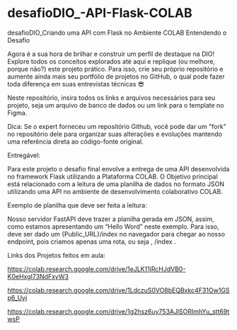 # desafioDIO_-API-Flask-COLAB
desafioDIO_Criando uma API com Flask no Ambiente COLAB
Entendendo o Desafio
 
Agora é a sua hora de brilhar e construir um perfil de destaque na DIO! Explore todos os conceitos explorados até aqui e replique (ou melhore, porque não?) este projeto prático. Para isso, crie seu próprio repositório e aumente ainda mais seu portfólio de projetos no GitHub, o qual pode fazer toda diferença em suas entrevistas técnicas 😎
 
Neste repositório, insira todos os links e arquivos necessários para seu projeto, seja um arquivo de banco de dados ou um link para o template no Figma.
 
Dica: Se o expert forneceu um repositório Github, você pode dar um "fork" no repositório dele para organizar suas alterações e evoluções mantendo uma referência direta ao código-fonte original.
 
Entregável:

Para este projeto o desafio final envolve a entrega de uma API desenvolvida no framework Flask utilizando a Plataforma COLAB. O Objetivo principal está relacionado com a leitura de uma planilha de dados no formato JSON utilizando uma API no ambiente de desenvolvimento colaborativo COLAB.

 

Exemplo de planilha que deve ser feita a leitura:



Nosso servidor FastAPI deve trazer a planilha gerada em JSON, assim, como estamos apresentando um “Hello Word” neste exemplo. Para isso, deve ser dado um {Public_URL}/index no navegador para chegar ao nosso endpoint, pois criamos apenas uma rota, ou seja , /index .



Links dos Projetos feitos em aula:

https://colab.research.google.com/drive/1eJLK11jRcHJdVB0-K0eHxgI73NdFxyW3

https://colab.research.google.com/drive/1LdczuS0VO8bEQBxkc4F31Ow1GSp6_Uyj

https://colab.research.google.com/drive/1g2hsz6uy753AJlSORImhYu_stt69twsP

